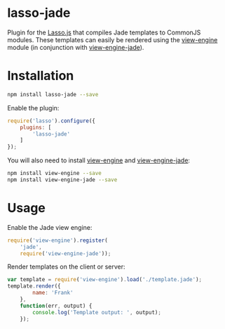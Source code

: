 lasso-jade
==============

Plugin for the [Lasso.js](https://github.com/lasso-js/lasso) that compiles Jade templates to CommonJS modules. These templates can easily be rendered using the [view-engine](https://github.com/patrick-steele-idem/view-engine) module (in conjunction with [view-engine-jade](https://github.com/patrick-steele-idem/view-engine-jade)).

# Installation

```bash
npm install lasso-jade --save
```

Enable the plugin:

```javascript
require('lasso').configure({
    plugins: [
        'lasso-jade'
    ]
});
```

You will also need to install [view-engine](https://github.com/patrick-steele-idem/view-engine) and [view-engine-jade](https://github.com/patrick-steele-idem/view-engine-jade):

```bash
npm install view-engine --save
npm install view-engine-jade --save
```

# Usage

Enable the Jade view engine:

```javascript
require('view-engine').register(
    'jade',
    require('view-engine-jade'));
```

Render templates on the client or server:

```javascript
var template = require('view-engine').load('./template.jade');
template.render({
        name: 'Frank'
    },
    function(err, output) {
        console.log('Template output: ', output);
    });
```